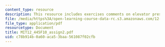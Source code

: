 ```yaml
---
content_type: resource
description: This resource includes exercises comments on elevator presentations.
file: /media/https%3A/open-learning-course-data-rc.s3.amazonaws.com/12-445-oral-communication-in-the-earth-atmospheric-and-planetary-sciences-fall-2010/c78b914b0a60aca53baa561087f02cfb_MIT12_445F10_assign2.pdf
file_type: application/pdf
resourcetype: Document
title: MIT12_445F10_assign2.pdf
uid: c78b914b-0a60-aca5-3baa-561087f02cfb
---
```

